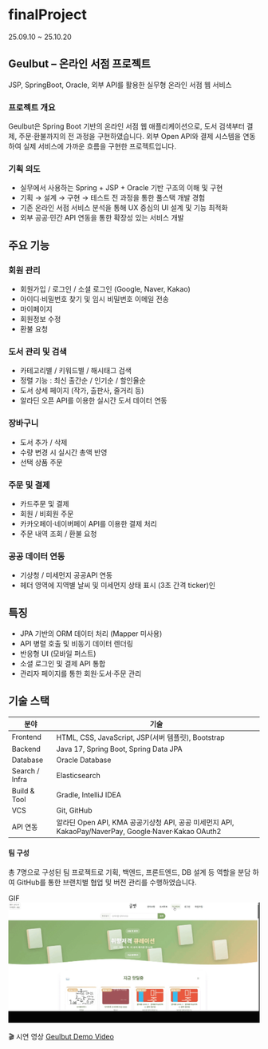 # finalProject
25.09.10 ~ 25.10.20

## Geulbut – 온라인 서점 프로젝트
JSP, SpringBoot, Oracle, 외부 API를 활용한 실무형 온라인 서점 웹 서비스

### 프로젝트 개요
Geulbut은 Spring Boot 기반의 온라인 서점 웹 애플리케이션으로,
도서 검색부터 결제, 주문·환불까지의 전 과정을 구현하였습니다.
외부 Open API와 결제 시스템을 연동하여 실제 서비스에 가까운 흐름을 구현한 프로젝트입니다.

### 기획 의도
- 실무에서 사용하는 Spring + JSP + Oracle 기반 구조의 이해 및 구현
- 기획 → 설계 → 구현 → 테스트 전 과정을 통한 풀스택 개발 경험
- 기존 온라인 서점 서비스 분석을 통해 UX 중심의 UI 설계 및 기능 최적화
- 외부 공공·민간 API 연동을 통한 확장성 있는 서비스 개발

## 주요 기능

### 회원 관리
- 회원가입 / 로그인 / 소셜 로그인 (Google, Naver, Kakao)
- 아이디·비밀번호 찾기 및 임시 비밀번호 이메일 전송
- 마이페이지
- 회원정보 수정
- 환불 요청

### 도서 관리 및 검색
- 카테고리별 / 키워드별 / 해시태그 검색
- 정렬 기능 : 최신 출간순 / 인기순 / 할인율순
- 도서 상세 페이지 (작가, 출판사, 줄거리 등)
- 알라딘 오픈 API를 이용한 실시간 도서 데이터 연동

### 장바구니
- 도서 추가 / 삭제
- 수량 변경 시 실시간 총액 반영
- 선택 상품 주문

### 주문 및 결제
- 카드주문 및 결제
- 회원 / 비회원 주문
- 카카오페이·네이버페이 API를 이용한 결제 처리
- 주문 내역 조회 / 환불 요청

### 공공 데이터 연동
- 기상청 / 미세먼지 공공API 연동
- 헤더 영역에 지역별 날씨 및 미세먼지 상태 표시 (3초 간격 ticker)인

## 특징
- JPA 기반의 ORM 데이터 처리 (Mapper 미사용)
- API 병렬 호출 및 비동기 데이터 렌더링
- 반응형 UI (모바일 퍼스트)
- 소셜 로그인 및 결제 API 통합
- 관리자 페이지를 통한 회원·도서·주문 관리

## 기술 스택
| 분야 | 기술 |
|------|------|
| Frontend | HTML, CSS, JavaScript, JSP(서버 템플릿), Bootstrap |
| Backend | Java 17, Spring Boot, Spring Data JPA |
| Database | Oracle Database |
| Search / Infra | Elasticsearch |
| Build & Tool | Gradle, IntelliJ IDEA |
| VCS | Git, GitHub |
| API 연동 | 알라딘 Open API, KMA 공공기상청 API, 공공 미세먼지 API, KakaoPay/NaverPay, Google·Naver·Kakao OAuth2 |

#### 팀 구성
총 7명으로 구성된 팀 프로젝트로 기획, 백엔드, 프론트엔드, DB 설계 등 역할을 분담 하여
GitHub를 통한 브랜치별 협업 및 버전 관리를 수행하였습니다.

GIF
![Geulbut Demo](geulbut/src/main/webapp/images/geulbut2.gif)

🎬 시연 영상
[Geulbut Demo Video](https://github.com/YeonHaru/finalProject/releases/download/v1.0/default.mp4)
